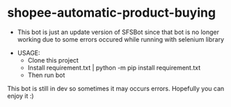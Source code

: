 # shopee-automatic-product-buying

- This bot is just an update version of SFSBot since that bot is no longer working due to some errors occured while running with selenium library

*  USAGE:
   * Clone this project
   * Install requirement.txt | python -m pip install requirement.txt
   * Then run bot

This bot is still in dev so sometimes it may occurs errors. Hopefully you can enjoy it :)
